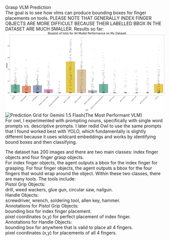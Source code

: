 Grasp VLM Prediction  
The goal is to see how vlms can produce bounding boxes for finger placements on tools. 
PLEASE NOTE THAT GENERALLY INDEX FINGER OBJECTS ARE MORE DIFFICULT BECAUSE THEIR LABELLED BBOX IN THE DATASET ARE MUCH SMALLER.
Results so far: 
![IoUs for All Models(Including Owl VIT and YOLO UniOW)](results/best_all_model_swarm_box.png) 
![Prediction Grid for Gemini 1.5 Flash(The Most Performant VLM)](results/gemini-1.5-flash_prediction_grid.png)  
For owl, I experimented with prompting nouns, specifically with single word prompts vs. descriptive prompts. I later redid Owl to use the same prompts that I found worked best with YOLO, which fundamentally is slightly different because it uses wildcard embeddings and works by identifying bound boxes and then classifying.

The dataset has 200 images and there are two main classes: index finger objects and four finger grasp objects.  
For index finger objects, the agent outputs a bbox for the index finger for grasping. For four finger objects, the agent outputs a bbox for the four fingers that would wrap around the object. Within these two classes, there are many tools.
The tools include:  
Pistol Grip Objects:  
    drill, weed wackers, glue gun, circular saw, nailgun.  
Handle Objects:  
    screwdriver, wrench, soldering tool, allen key, hammer.  
Annotations for Pistol Grip Objects:  
    bounding box for index finger placement.  
    pixel coordinates (x,y) for perfect placement of index finger.  
Annotations for Handle Objects:  
    bounding box for anywhere that is valid to place all 4 fingers.  
    pixel coordinates (x,y) for placements of all 4 fingers.  

